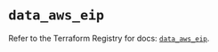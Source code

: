 # `data_aws_eip`

Refer to the Terraform Registry for docs: [`data_aws_eip`](https://registry.terraform.io/providers/hashicorp/aws/6.11.0/docs/data-sources/eip).
